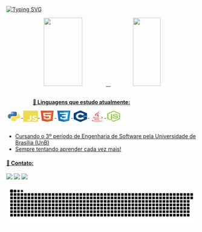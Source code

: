 [![Typing SVG](https://readme-typing-svg.herokuapp.com/?color=1b61f7&size=28&center=true&vCenter=true&width=1000&lines=Bem-vindo(a)+ao+meu+repositório!;Eu+sou+o+Felipe+✌)](https://git.io/typing-svg)

<div align="center">
  <a href="https://github.com/fsousac">
  <img width="45%" height="180em" src="https://github-readme-stats.vercel.app/api?username=fsousac&show_icons=true&theme=tokyonight"/> &nbsp
  <img width="38%" height="180em" src="https://github-readme-stats.vercel.app/api/top-langs/?username=fsousac&layout=compact&theme=tokyonight"/>
</div>
<div class="ling" style="display: inline_block"><br>
  <p style= "text-indent: 5em;"><b>🔹 Linguagens que estudo atualmente: </b></p>
  <img align="center" alt="Felipe-Python" height="30" width="40" src="https://raw.githubusercontent.com/devicons/devicon/master/icons/python/python-original.svg">
  <img align="center" alt="Felipe-Js" height="30" width="40" src="https://raw.githubusercontent.com/devicons/devicon/master/icons/javascript/javascript-plain.svg">
  <img align="center" alt="Felipe-HTML" height="30" width="40" src="https://raw.githubusercontent.com/devicons/devicon/master/icons/html5/html5-original.svg">
  <img align="center" alt="Felipe-CSS" height="30" width="40" src="https://raw.githubusercontent.com/devicons/devicon/master/icons/css3/css3-original.svg">
  <img align="center" alt="Felipe-C++" height="30" width="40" src="https://raw.githubusercontent.com/devicons/devicon/master/icons/cplusplus/cplusplus-plain.svg">
  <img align="center" alt="Felipe-Java" height="30" width="40" src="https://raw.githubusercontent.com/devicons/devicon/master/icons/java/java-plain.svg">
  <img align="center" alt="Felipe-Node" height="30" width="40" src="https://raw.githubusercontent.com/devicons/devicon/master/icons/nodejs/nodejs-original.svg">
</div>
  
  ##
 - Cursando o 3º período de Engenharia de Software pela Universidade de Brasília (UnB)<br>
 - Sempre tentando aprender cada vez mais!

#### 🔹 Contato:
<div> 
  <a href="https://www.instagram.com/fsousac_/" target="_blank"><img src="https://img.shields.io/badge/-Instagram-%23E4405F?style=for-the-badge&logo=instagram&logoColor=white" target="_blank"></a>
  <a href = "mailto:felipescoelho517@gmail.com"><img src="https://img.shields.io/badge/-Gmail-%23333?style=for-the-badge&logo=gmail&logoColor=white" target="_blank"></a>
  <a href="https://www.linkedin.com/in/felipesousacoelho/" target="_blank"><img src="https://img.shields.io/badge/-LinkedIn-%230077B5?style=for-the-badge&logo=linkedin&logoColor=white" target="_blank"></a> 
 
  ![Snake animation](https://github.com/fsousac/fsousac/blob/output/github-contribution-grid-snake.svg)
 
</div>

